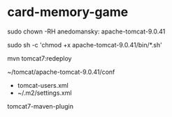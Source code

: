 # card-memory-game

sudo chown -RH anedomansky: apache-tomcat-9.0.41

sudo sh -c 'chmod +x apache-tomcat-9.0.41/bin/*.sh'

mvn tomcat7:redeploy

~/tomcat/apache-tomcat-9.0.41/conf

- tomcat-users.xml
- ~/.m2/settings.xml

tomcat7-maven-plugin

